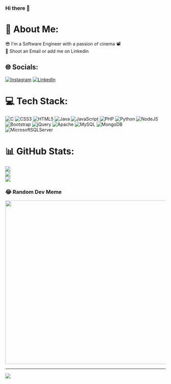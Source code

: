 ### Hi there 👋
# 💫 About Me:
😎 I'm a Software Engineer with a passion of cinema 📽️<br>🧧 Shoot an Email or add me on Linkedin


## 🌐 Socials:
[![Instagram](https://img.shields.io/badge/Instagram-%23E4405F.svg?logo=Instagram&logoColor=white)](https://instagram.com/xhemali_joel) [![LinkedIn](https://img.shields.io/badge/LinkedIn-%230077B5.svg?logo=linkedin&logoColor=white)](https://linkedin.com/in/joel-xhemali-147721202) 

# 💻 Tech Stack:
![C](https://img.shields.io/badge/c-%2300599C.svg?style=for-the-badge&logo=c&logoColor=white) ![CSS3](https://img.shields.io/badge/css3-%231572B6.svg?style=for-the-badge&logo=css3&logoColor=white) ![HTML5](https://img.shields.io/badge/html5-%23E34F26.svg?style=for-the-badge&logo=html5&logoColor=white) ![Java](https://img.shields.io/badge/java-%23ED8B00.svg?style=for-the-badge&logo=java&logoColor=white) ![JavaScript](https://img.shields.io/badge/javascript-%23323330.svg?style=for-the-badge&logo=javascript&logoColor=%23F7DF1E) ![PHP](https://img.shields.io/badge/php-%23777BB4.svg?style=for-the-badge&logo=php&logoColor=white) ![Python](https://img.shields.io/badge/python-3670A0?style=for-the-badge&logo=python&logoColor=ffdd54) ![NodeJS](https://img.shields.io/badge/node.js-6DA55F?style=for-the-badge&logo=node.js&logoColor=white) ![Bootstrap](https://img.shields.io/badge/bootstrap-%23563D7C.svg?style=for-the-badge&logo=bootstrap&logoColor=white) ![jQuery](https://img.shields.io/badge/jquery-%230769AD.svg?style=for-the-badge&logo=jquery&logoColor=white) ![Apache](https://img.shields.io/badge/apache-%23D42029.svg?style=for-the-badge&logo=apache&logoColor=white) ![MySQL](https://img.shields.io/badge/mysql-%2300f.svg?style=for-the-badge&logo=mysql&logoColor=white) ![MongoDB](https://img.shields.io/badge/MongoDB-%234ea94b.svg?style=for-the-badge&logo=mongodb&logoColor=white) ![MicrosoftSQLServer](https://img.shields.io/badge/Microsoft%20SQL%20Sever-CC2927?style=for-the-badge&logo=microsoft%20sql%20server&logoColor=white)
# 📊 GitHub Stats:
![](https://github-readme-stats.vercel.app/api?username=Joel-Xhemali&theme=dark&hide_border=false&include_all_commits=true&count_private=true)<br/>
![](https://github-readme-streak-stats.herokuapp.com/?user=Joel-Xhemali&theme=dark&hide_border=false)<br/>
![](https://github-readme-stats.vercel.app/api/top-langs/?username=Joel-Xhemali&theme=dark&hide_border=false&include_all_commits=true&count_private=true&layout=compact)

### 😂 Random Dev Meme
<img src="https://codingbootcamps.io/wp-content/uploads/m2.png" width="512px"/>

---
[![](https://visitcount.itsvg.in/api?id=Joel-Xhemali&icon=0&color=0)](https://visitcount.itsvg.in)

<!-- Proudly created with GPRM ( https://gprm.itsvg.in ) -->
